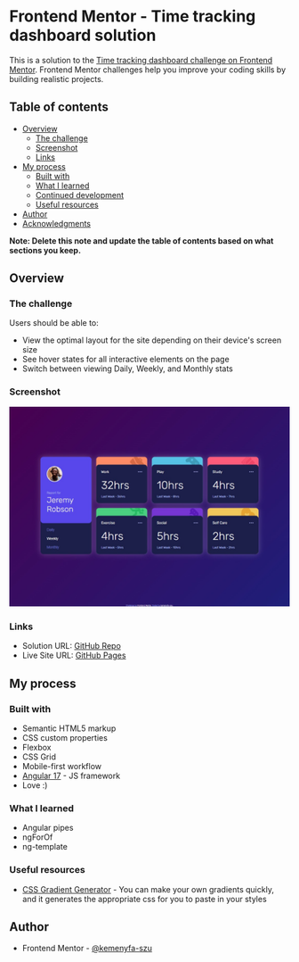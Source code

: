 # Frontend Mentor - Time tracking dashboard solution

This is a solution to the [Time tracking dashboard challenge on Frontend Mentor](https://www.frontendmentor.io/challenges/time-tracking-dashboard-UIQ7167Jw). Frontend Mentor challenges help you improve your coding skills by building realistic projects.

## Table of contents

- [Overview](#overview)
  - [The challenge](#the-challenge)
  - [Screenshot](#screenshot)
  - [Links](#links)
- [My process](#my-process)
  - [Built with](#built-with)
  - [What I learned](#what-i-learned)
  - [Continued development](#continued-development)
  - [Useful resources](#useful-resources)
- [Author](#author)
- [Acknowledgments](#acknowledgments)

**Note: Delete this note and update the table of contents based on what sections you keep.**

## Overview

### The challenge

Users should be able to:

- View the optimal layout for the site depending on their device's screen size
- See hover states for all interactive elements on the page
- Switch between viewing Daily, Weekly, and Monthly stats

### Screenshot

![Screenshot](./screenshot/screenshot.jpg)

### Links

- Solution URL: [GitHub Repo](https://github.com/kemenyfa-szu/frontendmentor-031-dashboard)
- Live Site URL: [GitHub Pages](https://kemenyfa-szu.github.io/frontendmentor-031-dashboard)

## My process

### Built with

- Semantic HTML5 markup
- CSS custom properties
- Flexbox
- CSS Grid
- Mobile-first workflow
- [Angular 17](https://angular.io/) - JS framework
- Love :)

### What I learned

- Angular pipes
- ngForOf
- ng-template

### Useful resources

- [CSS Gradient Generator](https://cssgradient.io/) - You can make your own gradients quickly, and it generates the appropriate css for you to paste in your styles

## Author

- Frontend Mentor - [@kemenyfa-szu](https://www.frontendmentor.io/profile/kemenyfa-szu)
